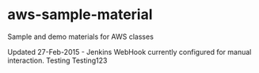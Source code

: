 # aws-sample-material
Sample and demo materials for AWS classes

Updated 27-Feb-2015 - 
Jenkins WebHook currently configured for manual interaction.
Testing
Testing123